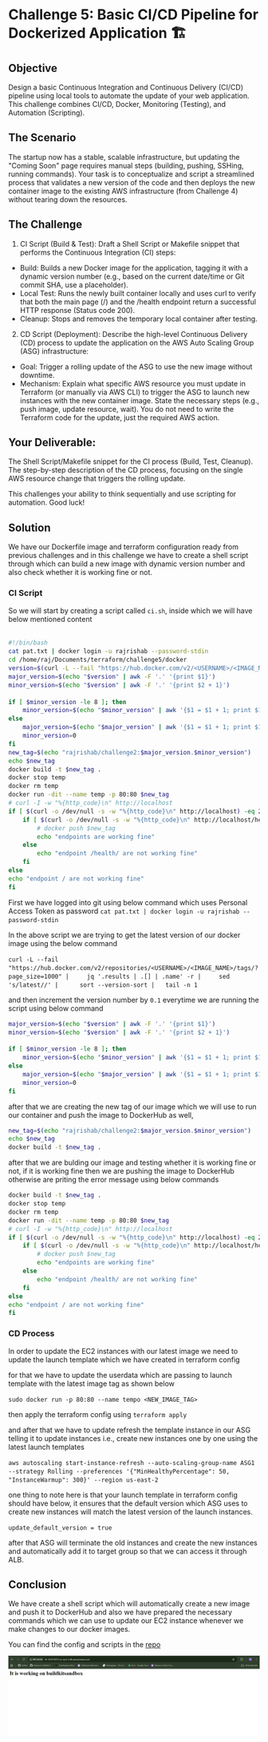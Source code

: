# Challenge 5: Basic CI/CD Pipeline for Dockerized Application 🏗️

## Objective
Design a basic Continuous Integration and Continuous Delivery (CI/CD) pipeline using local tools to automate the update of your web application.
This challenge combines CI/CD, Docker, Monitoring (Testing), and Automation (Scripting).


## The Scenario
The startup now has a stable, scalable infrastructure, but updating the "Coming Soon" page requires manual steps (building, pushing, SSHing, running commands). Your task is to conceptualize and script a streamlined process that validates a new version of the code and then deploys the new container image to the existing AWS infrastructure (from Challenge 4) without tearing down the resources.


## The Challenge
1. CI Script (Build & Test): Draft a Shell Script or Makefile snippet that performs the Continuous Integration (CI) steps:
- Build: Builds a new Docker image for the application, tagging it with a dynamic version number (e.g., based on the current date/time or Git commit SHA, use a placeholder).
- Local Test: Runs the newly built container locally and uses curl to verify that both the main page (/) and the /health endpoint return a successful HTTP response (Status code 200).
- Cleanup: Stops and removes the temporary local container after testing.
2. CD Script (Deployment): Describe the high-level Continuous Delivery (CD) process to update the application on the AWS Auto Scaling Group (ASG) infrastructure:
- Goal: Trigger a rolling update of the ASG to use the new image without downtime.
- Mechanism: Explain what specific AWS resource you must update in Terraform (or manually via AWS CLI) to trigger the ASG to launch new instances with the new container image. State the necessary steps (e.g., push image, update resource, wait). You do not need to write the Terraform code for the update, just the required AWS action.

## Your Deliverable:
The Shell Script/Makefile snippet for the CI process (Build, Test, Cleanup).
The step-by-step description of the CD process, focusing on the single AWS resource change that triggers the rolling update.


This challenges your ability to think sequentially and use scripting for automation. Good luck!



## Solution

We have our Dockerfile image and terraform configuration ready from previous challenges and in this challenge we have to create a shell script through which can build a new image with dynamic version number and also check whether it is working fine or not.

### CI Script
So we will start by creating a script called `ci.sh`, inside which we will have below mentioned content
```bash

#!/bin/bash
cat pat.txt | docker login -u rajrishab --password-stdin
cd /home/raj/Documents/terraform/challenge5/docker
version=$(curl -L --fail "https://hub.docker.com/v2/<USERNAME>/<IMAGE_NAME>/challenge2/tags/?page_size=1000" |     jq '.results | .[] | .name' -r |     sed 's/latest//' |      sort --version-sort |   tail -n 1)
major_version=$(echo "$version" | awk -F '.' '{print $1}')
minor_version=$(echo "$version" | awk -F '.' '{print $2 + 1}')

if [ $minor_version -le 8 ]; then
    minor_version=$(echo "$minor_version" | awk '{$1 = $1 + 1; print $1}')
else
    major_version=$(echo "$major_version" | awk '{$1 = $1 + 1; print $1}')
    minor_version=0
fi
new_tag=$(echo "rajrishab/challenge2:$major_version.$minor_version")
echo $new_tag
docker build -t $new_tag .
docker stop temp
docker rm temp
docker run -dit --name temp -p 80:80 $new_tag
# curl -I -w "%{http_code}\n" http://localhost
if [ $(curl -o /dev/null -s -w "%{http_code}\n" http://localhost) -eq 200 ]; then
    if [ $(curl -o /dev/null -s -w "%{http_code}\n" http://localhost/health/) -eq 200 ]; then
        # docker push $new_tag
        echo "endpoints are working fine"
    else
        echo "endpoint /health/ are not working fine"
    fi
else
echo "endpoint / are not working fine"
fi


```


First we have logged into git using below command which uses Personal Access Token as password 
`cat pat.txt | docker login -u rajrishab --password-stdin`

In the above script we are trying to get the latest version of our docker image using the below command 

`curl -L --fail "https://hub.docker.com/v2/repositories/<USERNAME>/<IMAGE_NAME>/tags/?page_size=1000" |     jq '.results | .[] | .name' -r |     sed 's/latest//' |      sort --version-sort |   tail -n 1`

and then increment the version number by `0.1` everytime we are running the script using below command

```bash
major_version=$(echo "$version" | awk -F '.' '{print $1}')
minor_version=$(echo "$version" | awk -F '.' '{print $2 + 1}')

if [ $minor_version -le 8 ]; then
    minor_version=$(echo "$minor_version" | awk '{$1 = $1 + 1; print $1}')
else
    major_version=$(echo "$major_version" | awk '{$1 = $1 + 1; print $1}')
    minor_version=0
fi
```

after that we are creating the new tag of our image which we will use to run our container and push the image to DockerHub as well, 

```bash
new_tag=$(echo "rajrishab/challenge2:$major_version.$minor_version")
echo $new_tag
docker build -t $new_tag .
```

after that we are bulding our image and testing whether it is working fine or not, if it is working fine then we are pushing the image to DockerHub otherwise are priting the error message using below commands
```bash
docker build -t $new_tag .
docker stop temp
docker rm temp
docker run -dit --name temp -p 80:80 $new_tag
# curl -I -w "%{http_code}\n" http://localhost
if [ $(curl -o /dev/null -s -w "%{http_code}\n" http://localhost) -eq 200 ]; then
    if [ $(curl -o /dev/null -s -w "%{http_code}\n" http://localhost/health/) -eq 200 ]; then
        # docker push $new_tag
        echo "endpoints are working fine"
    else
        echo "endpoint /health/ are not working fine"
    fi
else
echo "endpoint / are not working fine"
fi
```



### CD Process
In order to update the EC2 instances with our latest image we need to update the launch template which we have created in terraform config

for that we have to update the userdata which are passing to launch template with the latest image tag as shown below 

`sudo docker run -p 80:80 --name tempo <NEW_IMAGE_TAG>`

then apply the terraform config using `terraform apply`

and after that we have to update refresh the template instance in our ASG telling it to update instances i.e., create new instances one by one using the latest launch templates

`aws autoscaling start-instance-refresh --auto-scaling-group-name ASG1 --strategy Rolling --preferences '{"MinHealthyPercentage": 50, "InstanceWarmup": 300}' --region us-east-2`


one thing to note here is that your launch template in terraform config should have below, it ensures that the default version which ASG uses to create new instances will match the latest version of the launch instances.

`update_default_version = true`


after that ASG will terminate the old instances and create the new instances and automatically add it to target group so that we can access it through ALB.


## Conclusion
We have create a shell script which will automatically create a new image and push it to DockerHub and also we have prepared the necessary commands which we can use to update our EC2 instance whenever we make changes to our docker images.

You can find the config and scripts in the [repo](https://github.com/Rishab49/DevOps-Challenges)

![alt text](image.png)